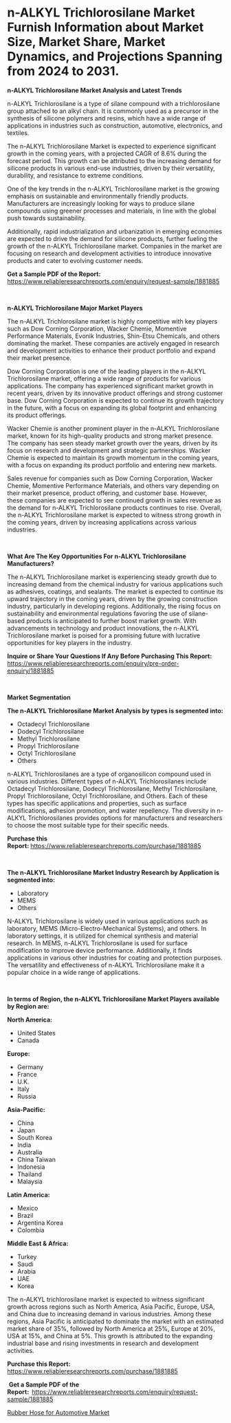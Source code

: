 <p><h1>n-ALKYL Trichlorosilane Market Furnish Information about Market Size, Market Share, Market Dynamics, and Projections Spanning from 2024 to 2031.</h1></p><p><strong>n-ALKYL Trichlorosilane Market Analysis and Latest Trends</strong></p>
<p><p>n-ALKYL Trichlorosilane is a type of silane compound with a trichlorosilane group attached to an alkyl chain. It is commonly used as a precursor in the synthesis of silicone polymers and resins, which have a wide range of applications in industries such as construction, automotive, electronics, and textiles.</p><p>The n-ALKYL Trichlorosilane Market is expected to experience significant growth in the coming years, with a projected CAGR of 8.6% during the forecast period. This growth can be attributed to the increasing demand for silicone products in various end-use industries, driven by their versatility, durability, and resistance to extreme conditions.</p><p>One of the key trends in the n-ALKYL Trichlorosilane market is the growing emphasis on sustainable and environmentally friendly products. Manufacturers are increasingly looking for ways to produce silane compounds using greener processes and materials, in line with the global push towards sustainability.</p><p>Additionally, rapid industrialization and urbanization in emerging economies are expected to drive the demand for silicone products, further fueling the growth of the n-ALKYL Trichlorosilane market. Companies in the market are focusing on research and development activities to introduce innovative products and cater to evolving customer needs.</p></p>
<p><strong>Get a Sample PDF of the Report:&nbsp;</strong> <a href="https://www.reliableresearchreports.com/enquiry/request-sample/1881885">https://www.reliableresearchreports.com/enquiry/request-sample/1881885</a></p>
<p>&nbsp;</p>
<p><strong>n-ALKYL Trichlorosilane Major Market Players</strong></p>
<p><p>The n-ALKYL Trichlorosilane market is highly competitive with key players such as Dow Corning Corporation, Wacker Chemie, Momentive Performance Materials, Evonik Industries, Shin-Etsu Chemicals, and others dominating the market. These companies are actively engaged in research and development activities to enhance their product portfolio and expand their market presence.</p><p>Dow Corning Corporation is one of the leading players in the n-ALKYL Trichlorosilane market, offering a wide range of products for various applications. The company has experienced significant market growth in recent years, driven by its innovative product offerings and strong customer base. Dow Corning Corporation is expected to continue its growth trajectory in the future, with a focus on expanding its global footprint and enhancing its product offerings.</p><p>Wacker Chemie is another prominent player in the n-ALKYL Trichlorosilane market, known for its high-quality products and strong market presence. The company has seen steady market growth over the years, driven by its focus on research and development and strategic partnerships. Wacker Chemie is expected to maintain its growth momentum in the coming years, with a focus on expanding its product portfolio and entering new markets.</p><p>Sales revenue for companies such as Dow Corning Corporation, Wacker Chemie, Momentive Performance Materials, and others vary depending on their market presence, product offering, and customer base. However, these companies are expected to see continued growth in sales revenue as the demand for n-ALKYL Trichlorosilane products continues to rise. Overall, the n-ALKYL Trichlorosilane market is expected to witness strong growth in the coming years, driven by increasing applications across various industries.</p></p>
<p>&nbsp;</p>
<p><strong>What Are The Key Opportunities For n-ALKYL Trichlorosilane Manufacturers?</strong></p>
<p><p>The n-ALKYL Trichlorosilane market is experiencing steady growth due to increasing demand from the chemical industry for various applications such as adhesives, coatings, and sealants. The market is expected to continue its upward trajectory in the coming years, driven by the growing construction industry, particularly in developing regions. Additionally, the rising focus on sustainability and environmental regulations favoring the use of silane-based products is anticipated to further boost market growth. With advancements in technology and product innovations, the n-ALKYL Trichlorosilane market is poised for a promising future with lucrative opportunities for key players in the industry.</p></p>
<p><strong>Inquire or Share Your Questions If Any Before Purchasing This Report:</strong> <a href="https://www.reliableresearchreports.com/enquiry/pre-order-enquiry/1881885">https://www.reliableresearchreports.com/enquiry/pre-order-enquiry/1881885</a></p>
<p>&nbsp;</p>
<p><strong>Market Segmentation</strong></p>
<p><strong>The n-ALKYL Trichlorosilane Market Analysis by types is segmented into:</strong></p>
<p><ul><li>Octadecyl Trichlorosilane</li><li>Dodecyl Trichlorosilane</li><li>Methyl Trichlorosilane</li><li>Propyl Trichlorosilane</li><li>Octyl Trichlorosilane</li><li>Others</li></ul></p>
<p><p>n-ALKYL Trichlorosilanes are a type of organosilicon compound used in various industries. Different types of n-ALKYL Trichlorosilanes include Octadecyl Trichlorosilane, Dodecyl Trichlorosilane, Methyl Trichlorosilane, Propyl Trichlorosilane, Octyl Trichlorosilane, and Others. Each of these types has specific applications and properties, such as surface modifications, adhesion promotion, and water repellency. The diversity in n-ALKYL Trichlorosilanes provides options for manufacturers and researchers to choose the most suitable type for their specific needs.</p></p>
<p><strong>Purchase this Report:&nbsp;</strong><a href="https://www.reliableresearchreports.com/purchase/1881885">https://www.reliableresearchreports.com/purchase/1881885</a></p>
<p>&nbsp;</p>
<p><strong>The n-ALKYL Trichlorosilane Market Industry Research by Application is segmented into:</strong></p>
<p><ul><li>Laboratory</li><li>MEMS</li><li>Others</li></ul></p>
<p><p>N-ALKYL Trichlorosilane is widely used in various applications such as laboratory, MEMS (Micro-Electro-Mechanical Systems), and others. In laboratory settings, it is utilized for chemical synthesis and material research. In MEMS, n-ALKYL Trichlorosilane is used for surface modification to improve device performance. Additionally, it finds applications in various other industries for coating and protection purposes. The versatility and effectiveness of n-ALKYL Trichlorosilane make it a popular choice in a wide range of applications.</p></p>
<p>&nbsp;</p>
<p><strong>In terms of Region, the n-ALKYL Trichlorosilane Market Players available by Region are:</strong></p>
<p>
    <p> <strong> North America: </strong>
        <ul>
            <li>United States</li>
            <li>Canada</li>
        </ul>
        </p> 
    <p> <strong> Europe: </strong>
        <ul>
            <li>Germany</li>
            <li>France</li>
            <li>U.K.</li>
            <li>Italy</li>
            <li>Russia</li>
        </ul>
        </p> 
    <p> <strong> Asia-Pacific: </strong>
        <ul>
            <li>China</li>
            <li>Japan</li>
            <li>South Korea</li>
            <li>India</li>
            <li>Australia</li>
            <li>China Taiwan</li>
            <li>Indonesia</li>
            <li>Thailand</li>
            <li>Malaysia</li>
        </ul>
        </p> 
    <p> <strong> Latin America: </strong>
        <ul>
            <li>Mexico</li>
            <li>Brazil</li>
            <li>Argentina Korea</li>
            <li>Colombia</li>
        </ul>
        </p> 
    <p> <strong> Middle East & Africa: </strong>
        <ul>
            <li>Turkey</li>
            <li>Saudi</li>
            <li>Arabia</li>
            <li>UAE</li>
            <li>Korea</li>
        </ul>
    </p>
    </p>
<p><p>The n-ALKYL trichlorosilane market is expected to witness significant growth across regions such as North America, Asia Pacific, Europe, USA, and China due to increasing demand in various industries. Among these regions, Asia Pacific is anticipated to dominate the market with an estimated market share of 35%, followed by North America at 25%, Europe at 20%, USA at 15%, and China at 5%. This growth is attributed to the expanding industrial base and rising investments in research and development activities.</p></p>
<p><strong>Purchase this Report: </strong><a href="https://www.reliableresearchreports.com/purchase/1881885">https://www.reliableresearchreports.com/purchase/1881885</a></p>
<p>&nbsp;<strong>Get a Sample PDF of the Report:&nbsp;&nbsp;</strong><a href="https://www.reliableresearchreports.com/enquiry/request-sample/1881885">https://www.reliableresearchreports.com/enquiry/request-sample/1881885</a></p>
<p><strong></strong></p>
<p><p><a href="https://github.com/Sinjinluong3e0awx2m195k76/Market-Research-Report-List-1/blob/main/rubber-hose-for-automotive-market.md">Rubber Hose for Automotive Market</a></p></p>
